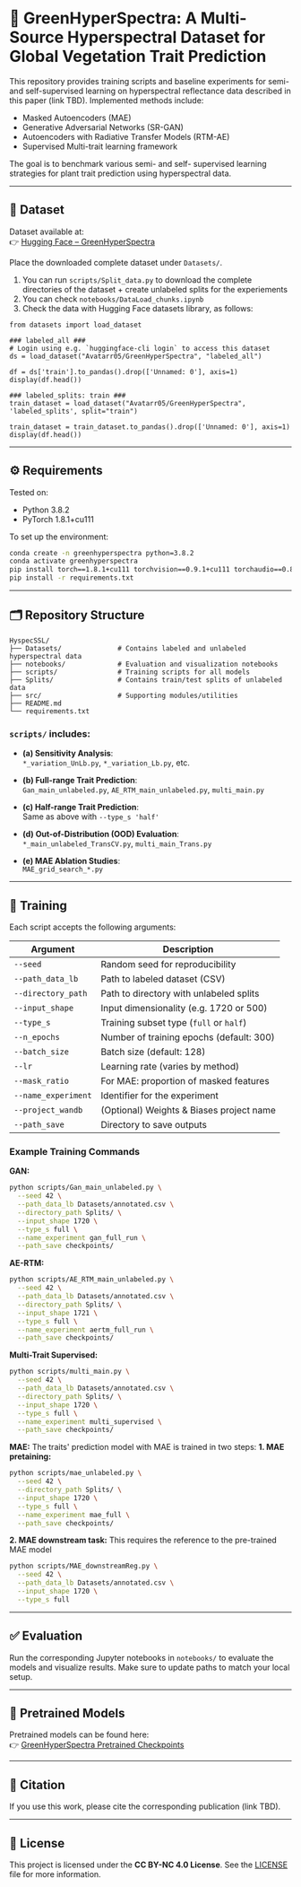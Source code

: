 # 🌱 GreenHyperSpectra: A Multi-Source Hyperspectral Dataset for Global Vegetation Trait Prediction

This repository provides training scripts and baseline experiments for semi- and self-supervised learning on hyperspectral reflectance data described in this paper (link TBD). Implemented methods include:

- Masked Autoencoders (MAE)
- Generative Adversarial Networks (SR-GAN)
- Autoencoders with Radiative Transfer Models (RTM-AE)
- Supervised Multi-trait learning framework

The goal is to benchmark various semi- and self- supervised learning strategies for plant trait prediction using hyperspectral data.

---

## 📂 Dataset

Dataset available at:  
👉 [Hugging Face – GreenHyperSpectra](https://huggingface.co/datasets/Avatarr05/GreenHyperSpectra)

Place the downloaded complete dataset under `Datasets/`. 
1. You can run `scripts/Split_data.py` to download the complete directories of the dataset + create unlabeled splits for the experiements
2. You can check `notebooks/DataLoad_chunks.ipynb`
3. Check the data with Hugging Face datasets library, as follows:
```
from datasets import load_dataset

### labeled_all ###
# Login using e.g. `huggingface-cli login` to access this dataset
ds = load_dataset("Avatarr05/GreenHyperSpectra", "labeled_all")

df = ds['train'].to_pandas().drop(['Unnamed: 0'], axis=1)
display(df.head())

### labeled_splits: train ###
train_dataset = load_dataset("Avatarr05/GreenHyperSpectra", 'labeled_splits', split="train")

train_dataset = train_dataset.to_pandas().drop(['Unnamed: 0'], axis=1)
display(df.head())

```

---

## ⚙️ Requirements

Tested on:  
- Python 3.8.2  
- PyTorch 1.8.1+cu111  

To set up the environment:

```bash
conda create -n greenhyperspectra python=3.8.2
conda activate greenhyperspectra
pip install torch==1.8.1+cu111 torchvision==0.9.1+cu111 torchaudio==0.8.1 -f https://download.pytorch.org/whl/torch_stable.html
pip install -r requirements.txt
```

---

## 🗂️ Repository Structure

```
HyspecSSL/
├── Datasets/              # Contains labeled and unlabeled hyperspectral data
├── notebooks/             # Evaluation and visualization notebooks
├── scripts/               # Training scripts for all models
├── Splits/                # Contains train/test splits of unlabeled data
├── src/                   # Supporting modules/utilities
├── README.md
└── requirements.txt
```

### `scripts/` includes:

- **(a) Sensitivity Analysis**:  
  `*_variation_UnLb.py`, `*_variation_Lb.py`, etc.

- **(b) Full-range Trait Prediction**:  
  `Gan_main_unlabeled.py`, `AE_RTM_main_unlabeled.py`, `multi_main.py`

- **(c) Half-range Trait Prediction**:  
  Same as above with `--type_s 'half'`

- **(d) Out-of-Distribution (OOD) Evaluation**:  
  `*_main_unlabeled_TransCV.py`, `multi_main_Trans.py`

- **(e) MAE Ablation Studies**:  
  `MAE_grid_search_*.py`

---

## 🚀 Training

Each script accepts the following arguments:

| Argument              | Description |
|-----------------------|-------------|
| `--seed`              | Random seed for reproducibility |
| `--path_data_lb`      | Path to labeled dataset (CSV) |
| `--directory_path`    | Path to directory with unlabeled splits |
| `--input_shape`       | Input dimensionality (e.g. 1720 or 500) |
| `--type_s`            | Training subset type (`full` or `half`) |
| `--n_epochs`          | Number of training epochs (default: 300) |
| `--batch_size`        | Batch size (default: 128) |
| `--lr`                | Learning rate (varies by method) |
| `--mask_ratio`        | For MAE: proportion of masked features |
| `--name_experiment`   | Identifier for the experiment |
| `--project_wandb`     | (Optional) Weights & Biases project name |
| `--path_save`         | Directory to save outputs |

### Example Training Commands

**GAN:**
```bash
python scripts/Gan_main_unlabeled.py \
  --seed 42 \
  --path_data_lb Datasets/annotated.csv \
  --directory_path Splits/ \
  --input_shape 1720 \
  --type_s full \
  --name_experiment gan_full_run \
  --path_save checkpoints/
```

**AE-RTM:**
```bash
python scripts/AE_RTM_main_unlabeled.py \
  --seed 42 \
  --path_data_lb Datasets/annotated.csv \
  --directory_path Splits/ \
  --input_shape 1721 \
  --type_s full \
  --name_experiment aertm_full_run \
  --path_save checkpoints/
```

**Multi-Trait Supervised:**
```bash
python scripts/multi_main.py \
  --seed 42 \
  --path_data_lb Datasets/annotated.csv \
  --directory_path Splits/ \
  --input_shape 1720 \
  --type_s full \
  --name_experiment multi_supervised \
  --path_save checkpoints/
```

**MAE:**
The traits' prediction model with MAE is trained in two steps:
**1. MAE pretaining:**
```bash
python scripts/mae_unlabeled.py \
  --seed 42 \
  --directory_path Splits/ \
  --input_shape 1720 \
  --type_s full \
  --name_experiment mae_full \
  --path_save checkpoints/
```
**2. MAE downstream task:**
This requires the reference to the pre-trained MAE model
```bash
python scripts/MAE_downstreamReg.py \
  --seed 42 \
  --path_data_lb Datasets/annotated.csv \
  --input_shape 1720 \
  --type_s full
```
---

## ✅ Evaluation

Run the corresponding Jupyter notebooks in `notebooks/` to evaluate the models and visualize results. Make sure to update paths to match your local setup.

---

## 💾 Pretrained Models

Pretrained models can be found here:  
👉 [GreenHyperSpectra Pretrained Checkpoints](https://huggingface.co/Avatarr05/Multi-trait_SSL/tree/main)

---

## 📣 Citation

If you use this work, please cite the corresponding publication (link TBD).

---

## 📄 License

This project is licensed under the **CC BY-NC 4.0 License**. See the [LICENSE](LICENSE) file for more information.
